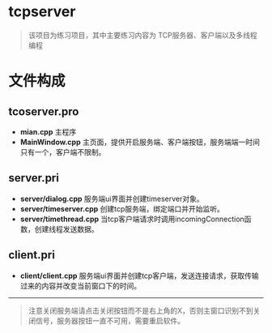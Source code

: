 # tcpserver 

>该项目为练习项目，其中主要练习内容为 TCP服务器、客户端以及多线程编程
# 文件构成

## tcoserver.pro
- **mian.cpp** 主程序
- **MainWindow.cpp** 主页面，提供开启服务端、客户端按钮，服务端端一时间只有一个，客户端不限制。

## server.pri
- **server/dialog.cpp** 服务端ui界面并创建timeserver对象。
- **server/timeserver.cpp** 创建tcp服务端，绑定端口并开始监听。
- **server/timethread.cpp** 当tcp客户端请求时调用incomingConnection函数，创建线程发送数据。

## client.pri
- **client/client.cpp** 服务端ui界面并创建tcp客户端，发送连接请求，获取传输过来的内容并改变当前窗口下的时间。

---
>注意关闭服务端请点击关闭按钮而不是右上角的X，否则主窗口识别不到关闭信号，服务器按钮一直不可用，需要重启软件。
